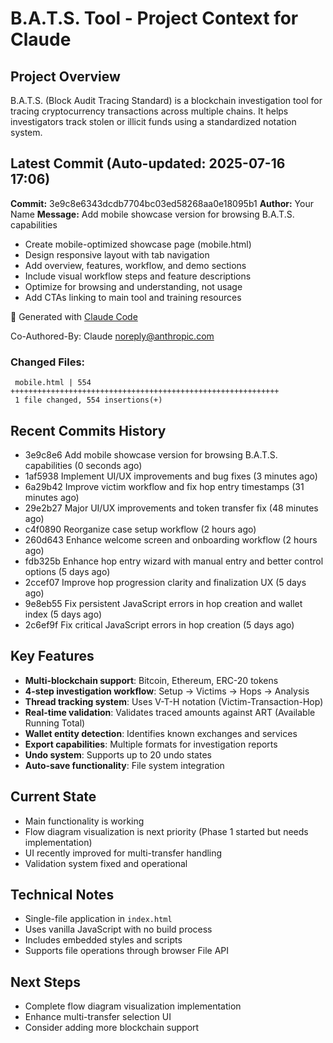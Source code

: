 # B.A.T.S. Tool - Project Context for Claude

## Project Overview
B.A.T.S. (Block Audit Tracing Standard) is a blockchain investigation tool for tracing cryptocurrency transactions across multiple chains. It helps investigators track stolen or illicit funds using a standardized notation system.

## Latest Commit (Auto-updated: 2025-07-16 17:06)

**Commit:** 3e9c8e6343dcdb7704bc03ed58268aa0e18095b1
**Author:** Your Name
**Message:** Add mobile showcase version for browsing B.A.T.S. capabilities

- Create mobile-optimized showcase page (mobile.html)
- Design responsive layout with tab navigation
- Add overview, features, workflow, and demo sections
- Include visual workflow steps and feature descriptions
- Optimize for browsing and understanding, not usage
- Add CTAs linking to main tool and training resources

🤖 Generated with [Claude Code](https://claude.ai/code)

Co-Authored-By: Claude <noreply@anthropic.com>

### Changed Files:
```
 mobile.html | 554 ++++++++++++++++++++++++++++++++++++++++++++++++++++++++++++
 1 file changed, 554 insertions(+)
```

## Recent Commits History

- 3e9c8e6 Add mobile showcase version for browsing B.A.T.S. capabilities (0 seconds ago)
- 1af5938 Implement UI/UX improvements and bug fixes (3 minutes ago)
- 6a29b42 Improve victim workflow and fix hop entry timestamps (31 minutes ago)
- 29e2b27 Major UI/UX improvements and token transfer fix (48 minutes ago)
- c4f0890 Reorganize case setup workflow (2 hours ago)
- 260d643 Enhance welcome screen and onboarding workflow (2 hours ago)
- fdb325b Enhance hop entry wizard with manual entry and better control options (5 days ago)
- 2ccef07 Improve hop progression clarity and finalization UX (5 days ago)
- 9e8eb55 Fix persistent JavaScript errors in hop creation and wallet index (5 days ago)
- 2c6ef9f Fix critical JavaScript errors in hop creation (5 days ago)

## Key Features
- **Multi-blockchain support**: Bitcoin, Ethereum, ERC-20 tokens
- **4-step investigation workflow**: Setup → Victims → Hops → Analysis
- **Thread tracking system**: Uses V-T-H notation (Victim-Transaction-Hop)
- **Real-time validation**: Validates traced amounts against ART (Available Running Total)
- **Wallet entity detection**: Identifies known exchanges and services
- **Export capabilities**: Multiple formats for investigation reports
- **Undo system**: Supports up to 20 undo states
- **Auto-save functionality**: File system integration

## Current State
- Main functionality is working
- Flow diagram visualization is next priority (Phase 1 started but needs implementation)
- UI recently improved for multi-transfer handling
- Validation system fixed and operational

## Technical Notes
- Single-file application in `index.html`
- Uses vanilla JavaScript with no build process
- Includes embedded styles and scripts
- Supports file operations through browser File API

## Next Steps
- Complete flow diagram visualization implementation
- Enhance multi-transfer selection UI
- Consider adding more blockchain support
